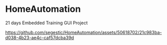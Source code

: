 # HomeAutomation
21 days Embedded Training GUI Project


https://github.com/segestic/HomeAutomation/assets/50618702/21c983ba-d038-4b23-ae4c-caf57dcba39d

